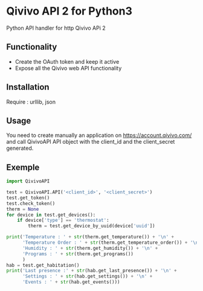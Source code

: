 # Qivivo API 2 for Python3
Python API handler for http Qivivo APi 2

## Functionality
* Create the OAuth token and keep it active
* Expose all the Qivivo web API functionality

## Installation
Require : urllib, json

## Usage
You need to create manually an application on https://account.qivivo.com/ 
and call QivivoAPI API object with the client_id and the client_secret generated.

## Exemple 
```Python
import QivivoAPI

test = QivivoAPI.API('<client_id>', '<client_secret>')
test.get_token()
test.check_token()
therm = None
for device in test.get_devices():
    if device['type'] == 'thermostat':
        therm = test.get_device_by_uuid(device['uuid'])

print('Temperature : ' + str(therm.get_temperature()) + '\n' +
      'Temperature Order : ' + str(therm.get_temperature_order()) + '\n' +
      'Humidity : ' + str(therm.get_humidity()) + '\n' +
      'Programs : ' + str(therm.get_programs())
      )
hab = test.get_habitation()
print('Last presence :' + str(hab.get_last_presence()) + '\n' +
      'Settings : ' + str(hab.get_settings()) + '\n' +
      'Events : ' + str(hab.get_events()))
 ```
